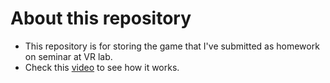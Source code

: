 # About this repository

- This repository is for storing the game that I've submitted as homework on seminar at VR lab.
- Check this [video](https://youtu.be/Qc20As-tWFk?si=ij1NnxvO3zbkY0UD) to see how it works.

